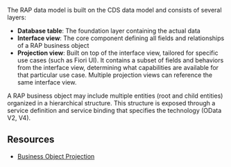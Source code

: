 The RAP data model is built on the CDS data model and consists of several layers:

- **Database table**: The foundation layer containing the actual data
- **Interface view**: The core component defining all fields and relationships of a RAP business object
- **Projection view**: Built on top of the interface view, tailored for specific use cases (such as Fiori UI). It contains a subset of fields and behaviors from the interface view, determining what capabilities are available for that particular use case. Multiple projection views can reference the same interface view.

A RAP business object may include multiple entities (root and child entities) organized in a hierarchical structure. This structure is exposed through a service definition and service binding that specifies the technology (OData V2, V4).
## Resources
- [Business Object Projection](https://help.sap.com/docs/ABAP_PLATFORM_NEW/fc4c71aa50014fd1b43721701471913d/6e7a10d30b74412a9482a80b0b88e005.html?locale=en-US)